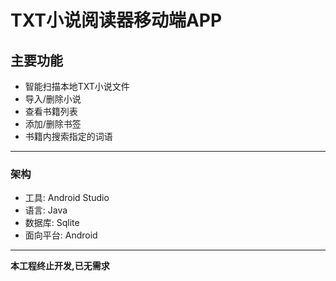 # TXT小说阅读器移动端APP

## 主要功能

+ 智能扫描本地TXT小说文件
+ 导入/删除小说
+ 查看书籍列表
+ 添加/删除书签
+ 书籍内搜索指定的词语

<hr>

### 架构

- 工具: Android Studio
- 语言: Java
- 数据库: Sqlite
- 面向平台: Android

--------------------------------

**本工程终止开发,已无需求**
